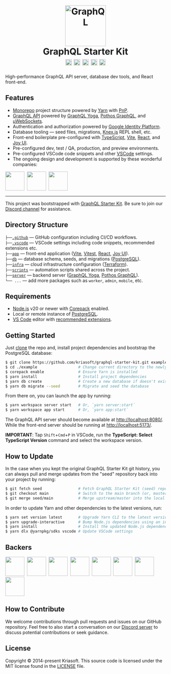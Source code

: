 <h1 align="center">
  <img src="https://s.tarkus.me/graphql-logo.png" width="128" height="128" alt="GraphQL" /><br>
  GraphQL Starter Kit
  <br>
  <a href="http://www.typescriptlang.org/"><img src="https://img.shields.io/badge/%3C%2F%3E-TypeScript-%230074c1.svg?style=flat-square" height="20"></a>
  <a href="http://patreon.com/koistya"><img src="https://img.shields.io/badge/dynamic/json?color=%23ff424d&label=Patreon&style=flat-square&query=data.attributes.patron_count&suffix=%20patrons&url=https%3A%2F%2Fwww.patreon.com%2Fapi%2Fcampaigns%2F233228" height="20"></a>
  <a href="https://discord.gg/gx5pdvZ7Za"><img src="https://img.shields.io/discord/643523529131950086?label=Chat&style=flat-square" height="20"></a>
  <a href="https://github.com/kriasoft/graphql-starter-kit/stargazers"><img src="https://img.shields.io/github/stars/kriasoft/graphql-starter-kit.svg?style=social&label=Star&maxAge=3600" height="20"></a>
  <a href="https://twitter.com/koistya"><img src="https://img.shields.io/twitter/follow/koistya.svg?style=social&label=Follow&maxAge=3600" height="20"></a>
</h1>

High-performance GraphQL API server, database dev tools, and React front-end.

## Features

- [Monorepo](https://yarnpkg.com/features/workspaces) project structure powered by [Yarn](https://yarnpkg.com/) with [PnP](https://yarnpkg.com/features/pnp).
- [GraphQL API](https://graphql.org/) powered by [GraphQL Yoga](https://the-guild.dev/graphql/yoga-server), [Pothos GraphQL](https://pothos-graphql.dev/), and [μWebSockets](https://github.com/uNetworking/uWebSockets.js).
- Authentication and authorization powered by [Google Identity Platform](https://cloud.google.com/identity-platform).
- Database tooling — seed files, migrations, [Knex.js](https://knexjs.org/) REPL shell, etc.
- Front-end boilerplate pre-configured with [TypeScript](https://www.typescriptlang.org/), [Vite](https://vitejs.dev/), [React](https://beta.reactjs.org/), and [Joy UI](https://mui.com/joy-ui/getting-started/).
- Pre-configured dev, test / QA, production, and preview environments.
- Pre-configured VSCode code snippets and other [VSCode](https://code.visualstudio.com/) settings.
- The ongoing design and development is supported by these wonderful companies:

<a href="https://reactstarter.com/s/1"><img src="https://reactstarter.com/s/1.png" height="60" /></a>&nbsp;&nbsp;<a href="https://reactstarter.com/s/2"><img src="https://reactstarter.com/s/2.png" height="60" /></a>&nbsp;&nbsp;<a href="https://reactstarter.com/s/3"><img src="https://reactstarter.com/s/3.png" height="60" /></a>

---

This project was bootstrapped with [GraphQL Starter Kit](https://github.com/kriasoft/graphql-starter-kit).
Be sure to join our [Discord channel](https://discord.com/invite/bSsv7XM) for assistance.

## Directory Structure

`├──`[`.github`](.github) — GitHub configuration including CI/CD workflows.<br>
`├──`[`.vscode`](.vscode) — VSCode settings including code snippets, recommended extensions etc.<br>
`├──`[`app`](./app) — front-end application ([Vite](https://vitejs.dev/), [Vitest](https://vitest.dev/), [React](https://reactjs.org/), [Joy UI](https://mui.com/joy-ui/getting-started/templates/)).<br>
`├──`[`db`](./db) — database schema, seeds, and migrations ([PostgreSQL](https://www.postgresql.org/)).<br>
`├──`[`infra`](./infra) — cloud infrastructure configuration ([Terraform](https://www.terraform.io/)).<br>
`├──`[`scripts`](./scripts) — automation scripts shared across the project.<br>
`├──`[`server`](./server) — backend server ([GraphQL Yoga](https://the-guild.dev/graphql/yoga-server), [Pothos GraphQL](https://pothos-graphql.dev/)).<br>
`└── ...` — add more packages such as `worker`, `admin`, `mobile`, etc.

## Requirements

- [Node.js](https://nodejs.org/) v20 or newer with [Corepack](https://nodejs.org/api/corepack.html) enabled.
- Local or remote instance of [PostgreSQL](https://www.postgresql.org/).
- [VS Code](https://code.visualstudio.com/) editor with [recommended extensions](.vscode/extensions.json).

## Getting Started

Just [clone](https://github.com/kriasoft/graphql-starter-kit/generate) the repo
and, install project dependencies and bootstrap the PostgreSQL database:

```bash
$ git clone https://github.com/kriasoft/graphql-starter-kit.git example
$ cd ./example                  # Change current directory to the newly created one
$ corepack enable               # Ensure Yarn is installed
$ yarn install                  # Install project dependencies
$ yarn db create                # Create a new database if doesn't exist
$ yarn db migrate --seed        # Migrate and seed the database
```

From there on, you can launch the app by running:

```bash
$ yarn workspace server start   # Or, `yarn server:start`
$ yarn workspace app start      # Or, `yarn app:start`
```

The GraphQL API server should become available at [http://localhost:8080/](http://localhost:8080/).<br>
While the front-end server should be running at [http://localhost:5173/](http://localhost:5173/).

**IMPORTANT**: Tap `Shift`+`Cmd`+`P` in VSCode, run the **TypeScript: Select TypeScript Version** command and select the workspace version.

## How to Update

In the case when you kept the original GraphQL Starter Kit git history, you can
always pull and merge updates from the "seed" repository back into your
project by running:

```bash
$ git fetch seed                # Fetch GraphQL Starter Kit (seed) repository
$ git checkout main             # Switch to the main branch (or, master branch)
$ git merge seed/main           # Merge upstream/master into the local branch
```

In order to update Yarn and other dependencies to the latest versions, run:

```bash
$ yarn set version latest       # Upgrade Yarn CLI to the latest version
$ yarn upgrade-interactive      # Bump Node.js dependencies using an interactive mode
$ yarn install                  # Install the updated Node.js dependencies
$ yarn dlx @yarnpkg/sdks vscode # Update VSCode settings
```

## Backers

<a href="https://reactstarter.com/b/1"><img src="https://reactstarter.com/b/1.png" height="60" /></a>&nbsp;&nbsp;<a href="https://reactstarter.com/b/2"><img src="https://reactstarter.com/b/2.png" height="60" /></a>&nbsp;&nbsp;<a href="https://reactstarter.com/b/3"><img src="https://reactstarter.com/b/3.png" height="60" /></a>&nbsp;&nbsp;<a href="https://reactstarter.com/b/4"><img src="https://reactstarter.com/b/4.png" height="60" /></a>&nbsp;&nbsp;<a href="https://reactstarter.com/b/5"><img src="https://reactstarter.com/b/5.png" height="60" /></a>&nbsp;&nbsp;<a href="https://reactstarter.com/b/6"><img src="https://reactstarter.com/b/6.png" height="60" /></a>&nbsp;&nbsp;<a href="https://reactstarter.com/b/7"><img src="https://reactstarter.com/b/7.png" height="60" /></a>&nbsp;&nbsp;<a href="https://reactstarter.com/b/8"><img src="https://reactstarter.com/b/8.png" height="60" /></a>

## How to Contribute

We welcome contributions through pull requests and issues on our GitHub repository. Feel free to also start a conversation on our [Discord server](https://discord.com/invite/PkRad23) to discuss potential contributions or seek guidance.

## License

Copyright © 2014-present Kriasoft. This source code is licensed under the MIT license found in the
[LICENSE](https://github.com/kriasoft/graphql-starter-kit/blob/main/LICENSE) file.
